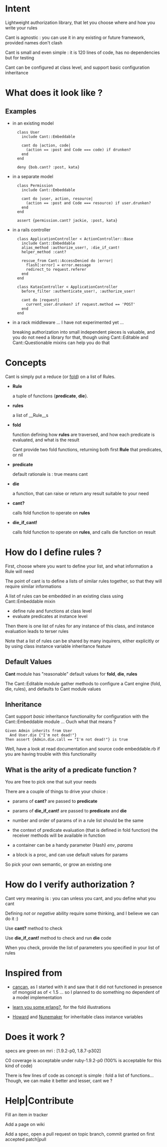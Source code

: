 Intent
======

Lightweight authorization library, that let you choose where and how you write your rules

Cant is agnostic : you can use it in any existing or future framework, provided names don't clash

Cant is small and even simple : it is 120 lines of code, has no dependencies but for testing

Cant can be configured at class level, and support basic configuration inheritance


What does it look like ?
========================

Examples
--------

* in an existing model

        class User
          include Cant::Embeddable
      
          cant do |action, code|
            (action == :post and Code === code) if drunken?
          end
        end

        deny {bob.cant? :post, kata}

* in a separate model
        
        class Permission
          include Cant::Embeddable
      
          cant do |user, action, resource|
            (action == :post and Code === resource) if user.drunken?
          end
        end

        assert {permission.cant? jackie, :post, kata}        

* in a rails controller

        class ApplicationController < ActionController::Base
          include Cant::Embeddable
          alias_method :authorize_user!, :die_if_cant!
          helper_method :cant?
          
          rescue_from Cant::AccessDenied do |error|
            flash[:error] = error.message
            redirect_to request.referer
          end
        end
        
        class KatasController < ApplicationController
          before_filter :authenticate_user!, :authorize_user!
      
          cant do |request|
            current_user.drunken? if request.method == 'POST'
          end
        end
        
* in a rack middleware ... I have not experimented yet ...
  
  breaking authorization into small independent pieces is valuable, and you do not need a library for that, though using Cant::Editable and Cant::Questionable mixins can help you do that
  
        

Concepts
========

Cant is simply put a reduce (or [fold](http://learnyousomeerlang.com/higher-order-functions)) on a list of Rules.

* __Rule__ 

  a tuple of functions {__predicate__, __die__}.
  
* __rules__

  a list of __Rule__s

* __fold__

  function defining how __rules__ are traversed, and how each predicate is evaluated, and what is the result

  Cant provide two fold functions, returning both first __Rule__ that predicates, or nil

* __predicate__

  default rationale is : true means cant

* __die__

  a function, that can raise or return any result suitable to your need

* __cant?__

  calls fold function to operate on __rules__

* __die\_if\_cant!__

  calls fold function to operate on __rules__, and calls die function on result

How do I define rules ?
=======================

First, choose where you want to define your list, and what information a Rule will need

The point of cant is to define a lists of similar rules together, so that they will require similar informations

A list of rules can be embedded in an existing class using Cant::Embeddable mixin

* define rule and functions at class level
* evaluate predicates at instance level

Then there is one list of rules for any instance of this class, and instance evaluation leads to terser rules

Note that a list of rules can be shared by many inquirers, either explicitly or by using class instance variable inheritance feature

Default Values
--------------

__Cant__ module has "reasonable" default values for __fold__, __die__, __rules__

The Cant::Editable module gather methods to configure a Cant engine (fold, die, rules), and defaults to Cant module values

Inheritance
-----------

Cant support _basic_ inheritance functionality for configuration with the Cant::Embeddable module ...
Ouch what that means ?

    Given Admin inherits from User
      And User.die {"I'm not dead!"}
    Then assert {Admin.die.call == "I'm not dead!"} is true

Well, have a look at read documentation and source code embeddable.rb if you are having trouble with this functionality

What is the arity of a __predicate__ function ? 
-----------------------------------------------

You are free to pick one that suit your needs

There are a couple of things to drive your choice :

* params of __cant?__ are passed to __predicate__

* params of __die\_if\_cant!__ are passed to __predicate__ and __die__

* number and order of params of in a rule list should be the same

* the context of predicate evaluation (that is defined in fold function)
  the receiver methods will be available in function
  
* a container can be a handy parameter (Hash)
  _env_, _params_
  
* a block is a proc, and can use default values for params

So pick your own semantic, or grow an existing one

How do I verify authorization ?
===============================

Cant very meaning is : you can unless you cant, and you define what you cant

Defining _not_ or _negative_ ability require some thinking, and I believe we can do it :)

Use __cant?__ method to check

Use __die\_if\_cant!__ method to check and run __die__ code

When you check, provide the list of parameters you specified in your list of rules

Inspired from
=============

* [cancan](https://github.com/ryanb/cancan), as I started with it and saw that it did not functioned in presence of mongoid as of < 1.5 ... so I planned to do something no dependent of a model implementation

* [learn you some erlang?](http://learnyousomeerlang.com/higher-order-functions#maps-filters-folds), for the fold illustrations

* [Howard](http://rubyquiz.com/quiz67.html) and [Nunemaker](http://railstips.org/blog/archives/2006/11/18/class-and-instance-variables-in-ruby/) for inheritable class instance variables


Does it work ?
==============

specs are green on mri : [1.9.2-p0, 1.8.7-p302]

C0 coverage is acceptable under ruby-1.9.2-p0 (100% is acceptable for this kind of code)

There is few lines of code as concept is simple : fold a list of functions...
Though, we can make it better and lesser, cant we ?


Help|Contribute
===============

Fill an item in tracker

Add a page on wiki

Add a spec, open a pull request on topic branch, commit granted on first accepted patch|pull